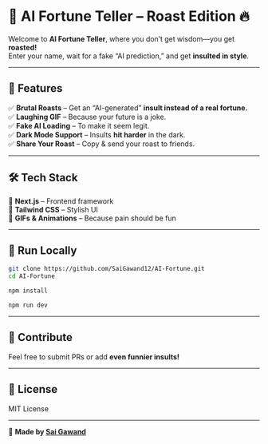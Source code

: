 # 🤖 AI Fortune Teller – Roast Edition 🔥

Welcome to **AI Fortune Teller**, where you don’t get wisdom—you get **roasted!**  
Enter your name, wait for a fake “AI prediction,” and get **insulted in style**.  

---

## 🎯 Features  
✅ **Brutal Roasts** – Get an “AI-generated” **insult instead of a real fortune.**  
✅ **Laughing GIF** – Because your future is a joke.  
✅ **Fake AI Loading** – To make it seem legit.  
✅ **Dark Mode Support** – Insults **hit harder** in the dark.  
✅ **Share Your Roast** – Copy & send your roast to friends.  

---

## 🛠️ Tech Stack  
🚀 **Next.js** – Frontend framework  
🎨 **Tailwind CSS** – Stylish UI  
🤣 **GIFs & Animations** – Because pain should be fun  

---

## 🚀 Run Locally  

```bash
git clone https://github.com/SaiGawand12/AI-Fortune.git
cd AI-Fortune
```
```bash
npm install
```
```bash
npm run dev
```

---

## 🤝 Contribute  
Feel free to submit PRs or add **even funnier insults!**  

---

## 📜 License  
MIT License  

---

🔗 **Made by [Sai Gawand](https://github.com/SaiGawand12)**  
